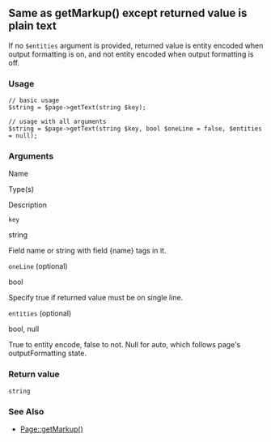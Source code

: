 Same as getMarkup() except returned value is plain text
-------------------------------------------------------

If no `$entities` argument is provided, returned value is entity encoded when output formatting is on, and not entity encoded when output formatting is off.

### Usage

    // basic usage
    $string = $page->getText(string $key);
    
    // usage with all arguments
    $string = $page->getText(string $key, bool $oneLine = false, $entities = null);

### Arguments

Name

Type(s)

Description

`key`

string

Field name or string with field {name} tags in it.

`oneLine` (optional)

bool

Specify true if returned value must be on single line.

`entities` (optional)

bool, null

True to entity encode, false to not. Null for auto, which follows page's outputFormatting state.

### Return value

`string`

### See Also

*   [Page::getMarkup()](/api/ref/page/get-markup/)

